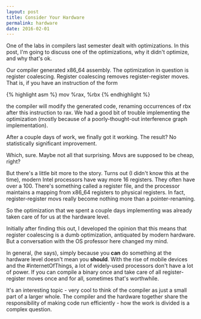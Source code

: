 ```yaml
---
layout: post
title: Consider Your Hardware
permalink: hardware
date: 2016-02-01
---
```


One of the labs in compilers last semester dealt with optimizations. In this post, I'm going to discuss one of the optimizations, why it didn't optimize, and why that's ok.

Our compiler generated x86_64 assembly. The optimization in question is register coalescing. Register coalescing removes register-register moves. That is, if you have an instruction of the form

{% highlight asm %}
mov %rax, %rbx
{% endhighlight %}

the compiler will modify the generated code, renaming occurrences of rbx after this instruction to rax. We had a good bit of trouble implementing the optimization (mostly because of a poorly-thought-out interference graph implementation).

After a couple days of work, we finally got it working. The result? No statistically significant improvement.

Which, sure. Maybe not all that surprising. Movs are supposed to be cheap, right?

But there's a little bit more to the story. Turns out (I didn't know this at the time), modern Intel processors have way more 16 registers. They often have over a 100. There's something called a register file, and the processor maintains a mapping from x86_64 registers to physical registers. In fact, register-register movs really become nothing more than a pointer-renaming.

So the optimization that we spent a couple days implementing was already taken care of for us at the hardware level.

Initially after finding this out, I developed the opinion that this means that register coalescing is a dumb optimization, antiquated by modern hardware. But a conversation with the OS professor here changed my mind.

In general, (he says), simply because you **can** do something at the hardware level doesn't mean you **should**. With the rise of mobile devices and the #internetOfThings, a lot of widely-used processors don't have a lot of power. If you can compile a binary once and take care of all register-register moves once and for all, sometimes that's worthwhile.

It's an interesting topic - very cool to think of the compiler as just a small part of a larger whole. The compiler and the hardware together share the responsibility of making code run efficiently - how the work is divided is a complex question.
